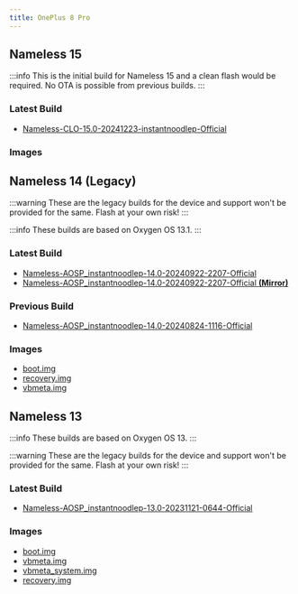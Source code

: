 ```yaml
---
title: OnePlus 8 Pro
---
```


## Nameless 15

:::info
This is the initial build for Nameless 15 and a clean flash would be required. No OTA is possible from previous builds.
:::

### Latest Build

- [Nameless-CLO-15.0-20241223-instantnoodlep-Official](https://sourceforge.net/projects/nameless-clo/files/instantnoodlep/Nameless-CLO-15.0-20241223-instantnoodlep-Official.zip/download)

### Images

## Nameless 14 (Legacy)

:::warning
These are the legacy builds for the device and support won't be provided for the same. Flash at your own risk!
:::

:::info
These builds are based on Oxygen OS 13.1.
:::

### Latest Build
- [Nameless-AOSP_instantnoodlep-14.0-20240922-2207-Official](https://sourceforge.net/projects/nameless-aosp/files/instantnoodlep/Nameless-AOSP_instantnoodlep-14.0-20240922-2207-Official.zip/download)
- [Nameless-AOSP_instantnoodlep-14.0-20240922-2207-Official __(Mirror)__](https://pixeldrain.com/u/9RNNo79B)

### Previous Build
- [Nameless-AOSP_instantnoodlep-14.0-20240824-1116-Official](https://sourceforge.net/projects/nameless-aosp/files/instantnoodlep/Nameless-AOSP_instantnoodlep-14.0-20240824-1116-Official.zip/download)

### Images
- [boot.img](https://sourceforge.net/projects/nameless-aosp/files/instantnoodlep/imgs_14/boot.img/download)
- [recovery.img](https://sourceforge.net/projects/nameless-aosp/files/instantnoodlep/imgs_14/recovery.img/download)
- [vbmeta.img](https://sourceforge.net/projects/nameless-aosp/files/instantnoodlep/imgs_14/vbmeta.img/download)

## Nameless 13

:::info
These builds are based on Oxygen OS 13.
:::

:::warning
These are the legacy builds for the device and support won't be provided for the same. Flash at your own risk!
:::

### Latest Build
- [Nameless-AOSP_instantnoodlep-13.0-20231121-0644-Official](https://sourceforge.net/projects/nameless-aosp/files/instantnoodlep/Nameless-AOSP_instantnoodlep-13.0-20231121-0644-Official.zip/download)

### Images
- [boot.img](https://sourceforge.net/projects/nameless-aosp/files/instantnoodlep/imgs_13/boot.img/download)
- [vbmeta.img](https://sourceforge.net/projects/nameless-aosp/files/instantnoodlep/imgs_13/vbmeta.img/download)
- [vbmeta_system.img](https://sourceforge.net/projects/nameless-aosp/files/instantnoodlep/imgs_13/vbmeta_system.img/download)
- [recovery.img](https://sourceforge.net/projects/nameless-aosp/files/instantnoodlep/imgs_13/recovery.img/download)